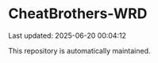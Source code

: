 # CheatBrothers-WRD

Last updated: 2025-06-20 00:04:12

This repository is automatically maintained.
